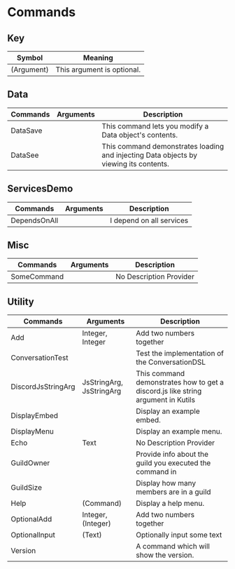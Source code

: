 # Commands

## Key
| Symbol     | Meaning                    |
| ---------- | -------------------------- |
| (Argument) | This argument is optional. |

## Data
| Commands | Arguments | Description                                                                           |
| -------- | --------- | ------------------------------------------------------------------------------------- |
| DataSave | <none>    | This command lets you modify a Data object's contents.                                |
| DataSee  | <none>    | This command demonstrates loading and injecting Data objects by viewing its contents. |

## ServicesDemo
| Commands     | Arguments | Description              |
| ------------ | --------- | ------------------------ |
| DependsOnAll | <none>    | I depend on all services |

## Misc
| Commands    | Arguments | Description             |
| ----------- | --------- | ----------------------- |
| SomeCommand | <none>    | No Description Provider |

## Utility
| Commands           | Arguments                | Description                                                                      |
| ------------------ | ------------------------ | -------------------------------------------------------------------------------- |
| Add                | Integer, Integer         | Add two numbers together                                                         |
| ConversationTest   | <none>                   | Test the implementation of the ConversationDSL                                   |
| DiscordJsStringArg | JsStringArg, JsStringArg | This command demonstrates how to get a discord.js like string argument in Kutils |
| DisplayEmbed       | <none>                   | Display an example embed.                                                        |
| DisplayMenu        | <none>                   | Display an example menu.                                                         |
| Echo               | Text                     | No Description Provider                                                          |
| GuildOwner         | <none>                   | Provide info about the guild you executed the command in                         |
| GuildSize          | <none>                   | Display how many members are in a guild                                          |
| Help               | (Command)                | Display a help menu.                                                             |
| OptionalAdd        | Integer, (Integer)       | Add two numbers together                                                         |
| OptionalInput      | (Text)                   | Optionally input some text                                                       |
| Version            | <none>                   | A command which will show the version.                                           |

